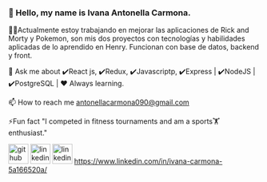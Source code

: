 ### 🙋 Hello, my name is Ivana Antonella Carmona.


 👨‍💻Actualmente estoy trabajando en mejorar las aplicaciones de Rick and Morty y Pokemon, son mis dos proyectos con tecnologías y habilidades aplicadas de lo aprendido en Henry. Funcionan con base de datos, backend y front.
 
 💬 Ask me about ✔️React js, ✔️Redux,  ✔️Javascriptp, ✔️Express | ✔️NodeJS | ✔️PostgreSQL | ♥️ Always learning.
 
 📫 How to reach me antonellacarmona090@gmail.com

 
 ⚡Fun fact "I competed in fitness tournaments and am a sports🏋️ enthusiast."


[<img src='https://cdn.jsdelivr.net/npm/simple-icons@3.0.1/icons/github.svg' alt='github' height='40'>](https://github.com/https://github.com/antonella-carmona)  [<img src='https://cdn.jsdelivr.net/npm/simple-icons@3.0.1/icons/linkedin.svg' alt='linkedin' height='40'>](https://www.linkedin.com/in/https://www.linkedin.com/in/antonella-carmona-5a166520a//) 
 [<img src='https://cdn.jsdelivr.net/npm/simple-icons@3.0.1/icons/linkedin.svg' alt='linkedin' height='40'>](https://www.linkedin.com/in/https://www.linkedin.com/in/antonella-carmona-5a166520a//) https://www.linkedin.com/in/ivana-carmona-5a166520a/

  




